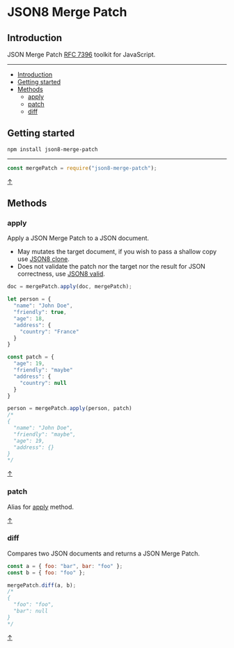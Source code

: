# JSON8 Merge Patch

## Introduction

JSON Merge Patch [RFC 7396](https://tools.ietf.org/html/rfc7396) toolkit for JavaScript.

---

* [Introduction](#introduction)
* [Getting started](#getting-started)
* [Methods](#methods)
  * [apply](#apply)
  * [patch](#patch)
  * [diff](#diff)

## Getting started

`npm install json8-merge-patch`

---

```javascript
const mergePatch = require("json8-merge-patch");
```

[↑](#json8-merge-patch)

## Methods

### apply

Apply a JSON Merge Patch to a JSON document.

* May mutates the target document, if you wish to pass a shallow copy use [JSON8 clone](https://github.com/sonnyp/JSON8/tree/master/packages/json8#ooclone).
* Does not validate the patch nor the target nor the result for JSON correctness, use [JSON8 valid](https://github.com/sonnyp/JSON8/tree/master/packages/json8#oovalid).

```javascript
doc = mergePatch.apply(doc, mergePatch);
```

```javascript
let person = {
  "name": "John Doe",
  "friendly": true,
  "age": 18,
  "address": {
    "country": "France"
  }
}

const patch = {
  "age": 19,
  "friendly": "maybe"
  "address": {
    "country": null
  }
}

person = mergePatch.apply(person, patch)
/*
{
  "name": "John Doe",
  "friendly": "maybe",
  "age": 19,
  "address": {}
}
*/
```

[↑](#json8-merge-patch)

### patch

Alias for [apply](#apply) method.

[↑](#json8-merge-patch)

### diff

Compares two JSON documents and returns a JSON Merge Patch.

```javascript
const a = { foo: "bar", bar: "foo" };
const b = { foo: "foo" };

mergePatch.diff(a, b);
/*
{
  "foo": "foo",
  "bar": null
}
*/
```

[↑](#json8-merge-patch)
